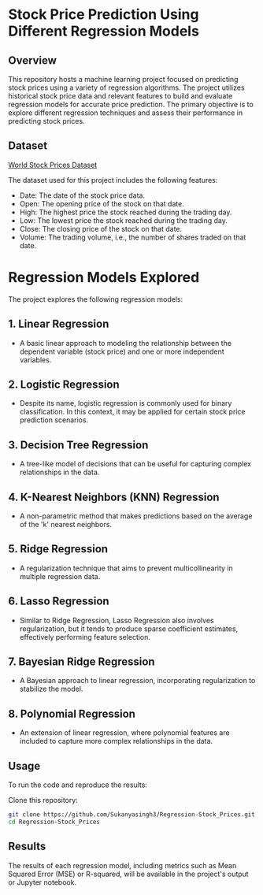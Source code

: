 # Stock Price Prediction Using Different Regression Models

## Overview

This repository hosts a machine learning project focused on predicting stock prices using a variety of regression algorithms. The project utilizes historical stock price data and relevant features to build and evaluate regression models for accurate price prediction. The primary objective is to explore different regression techniques and assess their performance in predicting stock prices.


  ## Dataset
  [World Stock Prices Dataset](https://www.kaggle.com/datasets/nelgiriyewithana/world-stock-prices-daily-updating)

  The dataset used for this project includes the following features:
- Date: The date of the stock price data.
- Open: The opening price of the stock on that date.
- High: The highest price the stock reached during the trading day.
- Low: The lowest price the stock reached during the trading day.
- Close: The closing price of the stock on that date.
- Volume: The trading volume, i.e., the number of shares traded on that date.

# Regression Models Explored

The project explores the following regression models:

## 1. **Linear Regression**
   - A basic linear approach to modeling the relationship between the dependent variable (stock price) and one or more independent variables.

## 2. **Logistic Regression**
   - Despite its name, logistic regression is commonly used for binary classification. In this context, it may be applied for certain stock price prediction scenarios.

## 3. **Decision Tree Regression**
   - A tree-like model of decisions that can be useful for capturing complex relationships in the data.

## 4. **K-Nearest Neighbors (KNN) Regression**
   - A non-parametric method that makes predictions based on the average of the 'k' nearest neighbors.

## 5. **Ridge Regression**
   - A regularization technique that aims to prevent multicollinearity in multiple regression data.

## 6. **Lasso Regression**
   - Similar to Ridge Regression, Lasso Regression also involves regularization, but it tends to produce sparse coefficient estimates, effectively performing feature selection.

## 7. **Bayesian Ridge Regression**
   - A Bayesian approach to linear regression, incorporating regularization to stabilize the model.

## 8. **Polynomial Regression**
   - An extension of linear regression, where polynomial features are included to capture more complex relationships in the data.

## Usage

To run the code and reproduce the results:

Clone this repository:

```bash
git clone https://github.com/Sukanyasingh3/Regression-Stock_Prices.git
cd Regression-Stock_Prices
```

## Results

The results of each regression model, including metrics such as Mean Squared Error (MSE) or R-squared, will be available in the project's output or Jupyter notebook.

    


